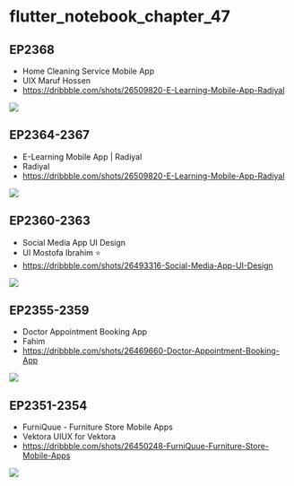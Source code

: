 # flutter_notebook_chapter_47

## EP2368

- Home Cleaning Service Mobile App
- UIX Maruf Hossen
- https://dribbble.com/shots/26509820-E-Learning-Mobile-App-Radiyal

<img src="https://cdn.dribbble.com/userupload/44859194/file/9599af51dc6e2266dcd09229836f7c69.jpg?resize=1905x1429&vertical=center">

## EP2364-2367

- E-Learning Mobile App | Radiyal
- Radiyal
- https://dribbble.com/shots/26509820-E-Learning-Mobile-App-Radiyal

<img src="https://cdn.dribbble.com/userupload/44859194/file/9599af51dc6e2266dcd09229836f7c69.jpg?resize=1905x1429&vertical=center">


## EP2360-2363

- Social Media App UI Design
- UI Mostofa Ibrahim ⭐️
- https://dribbble.com/shots/26493316-Social-Media-App-UI-Design

<img src="https://cdn.dribbble.com/userupload/44805469/file/b79c838e98407ef9836a0fc411069c02.png?resize=2400x1800&vertical=center">

## EP2355-2359

- Doctor Appointment Booking App
- Fahim
- https://dribbble.com/shots/26469660-Doctor-Appointment-Booking-App

<img src="https://cdn.dribbble.com/userupload/44729381/file/530a4923477cccfc1069e6e800e137f9.png?resize=1905x1429&vertical=center">

## EP2351-2354

- FurniQuue - Furniture Store Mobile Apps
- Vektora UIUX for Vektora
- https://dribbble.com/shots/26450248-FurniQuue-Furniture-Store-Mobile-Apps

<img src="https://cdn.dribbble.com/userupload/44665508/file/88bbfcafeab9ddeffb6d2409acadd90c.png?resize=1905x1429&vertical=center">

